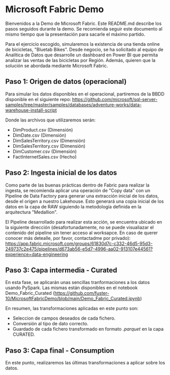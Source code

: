 # Microsoft Fabric Demo
Bienvenidos a la Demo de Microsoft Fabric. Este README.md describe los pasos seguidos durante la demo. Se recomienda seguir este documento al mismo tiempo que la presentación para sacarle el máximo partido.

Para el ejercicio escogido, simularemos la existencia de una tienda online de bicicletas, "Bluetab Bikes". Desde negocio, se ha solicitado al equipo de Analítica de Datos que desarrolle un dashboard en Power BI que permita analizar las ventas de las bicicletas por Región. Además, quieren que la solución se abordada mediante Microsoft Fabric.

## Paso 1: Origen de datos (operacional)
Para simular los datos disponibles en el operacional, partiremos de la BBDD disponible en el siguiente repo:
https://github.com/microsoft/sql-server-samples/tree/master/samples/databases/adventure-works/data-warehouse-install-script

Donde las archivos que utilizaremos serán:
- DimProduct.csv (Dimensión)
- DimDate.csv (Dimensión)
- DimSalesTerritory.csv (Dimensión)
- DimSalesTerritory.csv (Dimensión)
- DimCustomer.csv (Dimensión)
- FactInternetSales.csv (Hecho)

## Paso 2: Ingesta inicial de los datos
Como parte de las buenas prácticas dentro de Fabric para realizar la ingesta, se recomienda aplicar una operación de "Copy data" con un Pipeline de Data Factory para generar una extracción inicial de los datos, desde el origen a nuestro Lakehouse. Esto generará una copia inicial de los datos en la capa de RAW siguiendo la metodología definida en la arquitectura "Medallion".

El Pipeline desarrollado para realizar esta acción, se encuentra ubicado en la siguiente dirección (desafortunadamente, no se puede visualiazar el contenido del pipeline sin tener acceso al worksapce. En caso de querer conocer más detealle, por favor, contactadme por privado):
https://app.fabric.microsoft.com/groups/61830d7c-c332-46d5-95d3-249737c2e475/pipelines/d673ab56-e5d7-4996-aa02-913107e44561?experience=data-engineering

## Paso 3: Capa intermedia - Curated
En esta fase, se aplicarán unas sencillas tranformaciones a los datos usando PySpark. Las mismas están disponibles en el notebook Demo_Fabric_Curated (https://github.com/fuster-10/MicrosoftFabricDemo/blob/main/Demo_Fabric_Curated.ipynb)

En resumen, las transformaciones aplicadas en este punto son:
- Seleccion de campos deseados de cada fichero.
- Conversión al tipo de dato correcto.
- Guardado de cada fichero transformado en formato _.parquet_ en la capa CURATED.

## Paso 3: Capa final - Consumption
En este punto, realizaremos las últimas transformaciones a aplicar sobre los datos.
